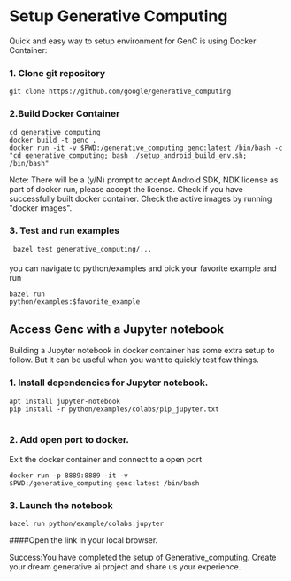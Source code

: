 # Setup Generative Computing

Quick and easy way to setup environment for GenC is using Docker Container:

### 1. Clone git repository

<pre class="prettyprint lang-bsh">
<code class="devsite-terminal">git clone https://github.com/google/generative_computing</code>
</pre>

### 2.Build Docker Container
<pre class="prettyprint lang-bsh">
<code class="devsite-terminal">cd generative_computing </code>
<code class="devsite-terminal">docker build -t genc . </code>
<code class="devsite-terminal">docker run -it -v $PWD:/generative_computing genc:latest /bin/bash -c "cd generative_computing; bash ./setup_android_build_env.sh; /bin/bash" </code>
</pre>

Note: There will be a (y/N) prompt to accept Android SDK, NDK license as part of docker run, please accept the license. Check if you have successfully built docker container. Check the active images by running "docker images".

### 3. Test and run examples

<pre class="prettyprint lang-bsh">
<code class="devsite-terminal"> bazel test generative_computing/... </code>
</pre>
####
   you can navigate to python/examples and pick your favorite example and run

<code class="devsite-terminal">bazel run python/examples:$favorite_example </code>


## Access Genc with a Jupyter notebook

Building a Jupyter notebook in docker container has some extra setup to follow. But it can be useful when you want to quickly test few things.


### 1. Install dependencies for Jupyter notebook.

<pre class="prettyprint lang-bsh">
<code class="devsite-terminal">apt install jupyter-notebook</code>
<code class="devsite-terminal">pip install -r python/examples/colabs/pip_jupyter.txt</code>

</pre>

### 2. Add open port to docker.

Exit the docker container and connect to a open port

<code class="devsite-terminal">docker run -p 8889:8889 -it -v $PWD:/generative_computing genc:latest /bin/bash </code>


### 3. Launch the notebook

<pre class="prettyprint lang-bsh">
<code class="devsite-terminal">bazel run python/example/colabs:jupyter </code>
</pre>

####Open the link in your local browser.

Success:You have completed the setup of Generative_computing. Create your dream generative ai project and share us your experience.
